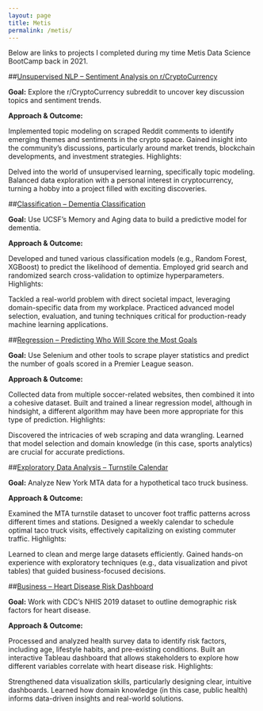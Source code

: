 ```yaml
---
layout: page
title: Metis
permalink: /metis/
---
```


Below are links to projects I completed during my time Metis Data Science BootCamp back in 2021.

##[Unsupervised NLP – Sentiment Analysis on r/CryptoCurrency](unsupervisednlp)

**Goal:** Explore the r/CryptoCurrency subreddit to uncover key discussion topics and sentiment trends.

**Approach & Outcome:**

Implemented topic modeling on scraped Reddit comments to identify emerging themes and sentiments in the crypto space.
Gained insight into the community’s discussions, particularly around market trends, blockchain developments, and investment strategies.
Highlights:

Delved into the world of unsupervised learning, specifically topic modeling.
Balanced data exploration with a personal interest in cryptocurrency, turning a hobby into a project filled with exciting discoveries.


##[Classification – Dementia Classification](classification)

**Goal:** Use UCSF’s Memory and Aging data to build a predictive model for dementia.

**Approach & Outcome:**

Developed and tuned various classification models (e.g., Random Forest, XGBoost) to predict the likelihood of dementia.
Employed grid search and randomized search cross-validation to optimize hyperparameters.
Highlights:

Tackled a real-world problem with direct societal impact, leveraging domain-specific data from my workplace.
Practiced advanced model selection, evaluation, and tuning techniques critical for production-ready machine learning applications.


##[Regression – Predicting Who Will Score the Most Goals](regression)

**Goal:** Use Selenium and other tools to scrape player statistics and predict the number of goals scored in a Premier League season.

**Approach & Outcome:**

Collected data from multiple soccer-related websites, then combined it into a cohesive dataset.
Built and trained a linear regression model, although in hindsight, a different algorithm may have been more appropriate for this type of prediction.
Highlights:

Discovered the intricacies of web scraping and data wrangling.
Learned that model selection and domain knowledge (in this case, sports analytics) are crucial for accurate predictions.


##[Exploratory Data Analysis – Turnstile Calendar](EDA)

**Goal:** Analyze New York MTA data for a hypothetical taco truck business.

**Approach & Outcome:**

Examined the MTA turnstile dataset to uncover foot traffic patterns across different times and stations.
Designed a weekly calendar to schedule optimal taco truck visits, effectively capitalizing on existing commuter traffic.
Highlights:

Learned to clean and merge large datasets efficiently.
Gained hands-on experience with exploratory techniques (e.g., data visualization and pivot tables) that guided business-focused decisions.


##[Business – Heart Disease Risk Dashboard](business)

**Goal:** Work with CDC’s NHIS 2019 dataset to outline demographic risk factors for heart disease.

**Approach & Outcome:**

Processed and analyzed health survey data to identify risk factors, including age, lifestyle habits, and pre-existing conditions.
Built an interactive Tableau dashboard that allows stakeholders to explore how different variables correlate with heart disease risk.
Highlights:

Strengthened data visualization skills, particularly designing clear, intuitive dashboards.
Learned how domain knowledge (in this case, public health) informs data-driven insights and real-world solutions.

